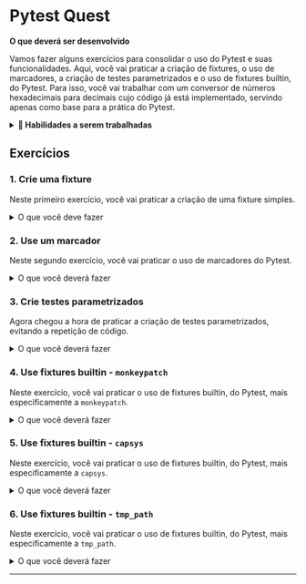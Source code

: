 # Pytest Quest

<summary><strong>O que deverá ser desenvolvido</strong></summary>

Vamos fazer alguns exercícios para consolidar o uso do Pytest e suas funcionalidades.
Aqui, você vai praticar a criação de fixtures, o uso de marcadores, a criação de testes parametrizados e o uso de fixtures builtin, do Pytest.
Para isso, você vai trabalhar com um conversor de números hexadecimais para decimais cujo código já está implementado, servindo apenas como base para a prática do Pytest.

</details>
  
<details>
  <summary><strong>📝 Habilidades a serem trabalhadas</strong></summary>

  Neste exercício, verificamos se você é capaz de:

- Criar seus próprios testes automatizados por meio do módulo `pytest`.
- Executar conjuntos de testes de forma automática.
- Criar suas próprias _fixtures_ de teste.
- Utilizar _fixtures_ de testes do `pytest`.
- Criar testes parametrizados.

</details>

## Exercícios

### 1. Crie uma fixture

Neste primeiro exercício, você vai praticar a criação de uma fixture simples.

<details>

<summary> O que você deve fazer </summary>

Crie o arquivo `tests/conftest.py`.
Em seguida, crie neste arquivo a fixture `custom_fixture`, com o escopo de módulo (ou mais abrangente, como sessão) e que retorna uma lista Python com os números de 1 a 10, incluindo o 1 e o 10.

**O que será testado:**

 - Se a fixture `custom_fixture` pode ser acessada por uma função de teste em um arquivo de teste que não pode ser modificado.
 - Se a fixture `custom_fixture` retorna uma lista Python com os números de 1 a 10, incluindo o 1 e o 10, sendo que os testes fazem a remoção do 1 e do 10 da lista retornada pela fixture.
 - Se a fixture `custom_fixture` tem escopo de módulo, pacote ou sessão, sendo que um segundo teste tenta remover os itens da lista de onde parou o primeiro teste.

</details>

### 2. Use um marcador

Neste segundo exercício, você vai praticar o uso de marcadores do Pytest.

<details>

<summary> O que você deverá fazer </summary>

Crie um arquivo `tests/marker_test.py`. Em seguida crie neste arquivo a função de teste `test_dependency_mark`, cujo resultado do teste deve sempre passar. Marque o teste com o marcador `dependency`.

**O que será testado:**

  - Se uma função de teste identificada como `tests/marker_test.py::test_dependency_mark` está marcada com o marcador `dependency`.
  - Se a mesma função citada acima roda com sucesso.

</details>

### 3. Crie testes parametrizados

Agora chegou a hora de praticar a criação de testes parametrizados, evitando a repetição de código.

<details>

<summary> O que você deverá fazer </summary>

No arquivo previamente criado `tests/parametrized_test.py`, crie uma função de teste parametrizada chamada `test_converter` para testar a função `src.hex_converter.hexadecimal_to_decimal`.

A função de teste deve receber dois parâmetros, sendo o primeiro o número hexadecimal na forma de uma string e o segundo o número decimal inteiro equivalente.

O conjunto de valores passados para o marcador de parametrização deve ser o seguinte:

- Hexadecimal `"8"`, inteiro na saída `8`.
- Hexadecimal `"9"`, inteiro na saída `9`.
- Hexadecimal `"a"`, inteiro na saída `10`.
- Hexadecimal `"b"`, inteiro na saída `11`.
- Hexadecimal `"c"`, inteiro na saída `12`.
- Hexadecimal `"e"`, inteiro na saída `14`.
- Hexadecimal `"f"`, inteiro na saída `15`.

Importante ressaltar que o valor hexadecimal `"d"` e seu correspondente inteiro `13` foram deliberadamente omitidos da lista de parâmetros.

O corpo do teste deve verificar se passar o número hexadecimal como parâmetro para a função `hexadecimal_to_decimal` retorna o número decimal esperado.

**O que será testado:**

  - Se o teste `test_converter` existe e está marcado com o marcador `dependency` (o arquivo do teste já deixa o marcador aplicado em todas as funções de teste, basta não remover a linha que faz isso).
  - Se o teste `test_converter` é um teste parametrizado com os valores citados acima.
  - Se o teste `test_converter` verifica o correto funcionamento da função `hexadecimal_to_decimal` para cada parâmetro passado.
    - Se a função `hexadecimal_to_decimal` é chamada pelo teste `test_converter` com o parâmetro correto.
    - Se o teste `test_converter` falha com um `AssertionError` quando chamado com parâmetros cuja conversão não retorna o valor esperado.

</details>

### 4. Use fixtures builtin - `monkeypatch`

Neste exercício, você vai praticar o uso de fixtures builtin, do Pytest, mais especificamente a `monkeypatch`.

<details>

<summary> O que você deverá fazer </summary>

No arquivo previamente criado `tests/built_in_fixtures_test.py`, crie uma função de teste chamada `test_monkeypatch`.
Esta função deve utilizar a fixture `monkeypatch` para validar se a chamada a `src.hex_converter.main` retorna `10` quando a pessoa que usa a aplicação digitar a string `"a"`.

**O que será testado:**

  - Se o teste `test_monkeypatch` passa.
  - Se o teste `test_monkeypatch` recebe a fixture `monkeypatch`.
  - Se o teste `test_monkeypatch` utiliza a fixture `monkeypatch` para simular a entrada do valor "a".
  - Se a função `src.hex_converter.hexadecimal_to_decimal` é chamada, indiretamente, com o valor "a" como parâmetro.
  - Se o teste `test_monkeypatch` faz uma asserção do resultado da passagem indireta do valor "a" para a função `src.hex_converter.hexadecimal_to_decimal`.
  - **Observação:** não importe nem chame diretamente a função `src.hex_converter.hexadecimal_to_decimal` no teste `test_monkeypatch`.

</details>

### 5. Use fixtures builtin - `capsys`

Neste exercício, você vai praticar o uso de fixtures builtin, do Pytest, mais especificamente a `capsys`.

<details>

<summary> O que você deverá fazer </summary>

No arquivo previamente criado `tests/built_in_fixtures_test.py`, crie uma função de teste chamada `test_capsys`.
Esta função deve utilizar a fixture `capsys` para validar se a função `src.hex_converter.print_hexadecimal_to_decimal` imprime `10\n` na saída padrão e uma string vazia na saída de erro padrão quando chamada com a string `"a"`.

**O que será testado:**

  - Se o teste `test_capsys` passa.
  - Se o teste `test_capsys` utiliza a fixture `capsys` para ler a saída padrão e a saída de erro padrão.
  - Se o teste `test_capsys` chama a função `print_hexadecimal_to_decimal` com o parâmetro "a" e verifica se:
      - a saída padrão é igual a string `10\n`;
      - a saída de erro padrão é uma string vazia.

</details>

### 6. Use fixtures builtin - `tmp_path`

Neste exercício, você vai praticar o uso de fixtures builtin, do Pytest, mais especificamente a `tmp_path`.

<details>

<summary> O que você deverá fazer </summary>

No arquivo previamente criado `tests/built_in_fixtures_test.py`, crie uma função de teste chamada `test_tmp_path`. Esta função deve utilizar a fixture `tmp_path` para criar um arquivo temporário chamado "output.txt" dentro de um diretório temporário.

Em seguida, este diretório deve ser passado como segundo parâmetro da função `write_hexadecimal_to_decimal`, sendo o primeiro parâmetro a string `"a"`.

Por fim, o teste deve verificar se o conteúdo do arquivo "output.txt" é igual a string `"10"`.

Dica: utilize o método `pathlib.Path().read_text()`.

Dica: o teste não traz um retorno devidamente descritivo quando falha. Ative o debugger e ative o breakpoint `User Uncaught Exceptions` na aba `Breakpoints` no menu do debugger.

**O que será testado:**

  - Se o teste `test_tmp_path` existe e está marcado com o marcador `dependency` (o arquivo do teste já deixa o marcador aplicado em todas as funções de teste, basta não remover a linha que faz isso).
  - Se o teste `test_tmp_path` passa.
  - Se o teste `test_tmp_path` recebe a fixture `tmp_path`.
  - Se o teste `test_tmp_path` utiliza a fixture `tmp_path` para criar um arquivo temporário chamado "output.txt" dentro de um diretório temporário.
  - Se o teste `test_tmp_path` chama a função `write_hexadecimal_to_decimal` com o parâmetro "a" e o caminho do arquivo temporário criado.
      - O parâmetro do caminho do arquivo temporário deve ser passado como um objeto `pathlib.Path`.
      - O parâmetro do caminho do arquivo temporário deve terminar com "/output.txt".
  - Se o teste `test_tmp_path` verifica se o conteúdo do arquivo "output.txt" é igual a string `"10"`.
  - Se o teste `test_tmp_path` falha com um `TypeError` quando a fixture `tmp_path` é substituída por número inteiro.
  - Observação: O teste roda programaticamente o Pytest, criando uma execução dentro do próprio Pytest.
    Isso é feito para que o teste possa verificar se o arquivo "output.txt" foi criado dentro do diretório temporário,
    visto que se fosse feito de outra forma, o teste criaria um arquivo em um diretório não temporário.

</details>

---
